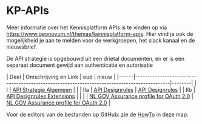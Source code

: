 # KP-APIs

Meer informatie over het Kennisplatform APIs is te vinden op via <https://www.geonovum.nl/themas/kennisplatform-apis>.
Hier vind je ook de mogelijkheid je aan te melden voor de werkgroepen, het slack kanaal en de nieuwsbrief.

De API strategie is opgebouwd uit een drietal documenten, en er is een separaat document gewijd aan
authenticatie en autorisatie  

| Deel | Omschrijving en Link | oud                                                                 |  nieuw |
|------|--------------------------------------------------------------------------------------------|--------|
| I    | [API Strategie Algemeen](https://geonovum.github.io/KP-APIs/API-strategie-algemeen/)       |        |
| IIa  | [API Designrules](https://geonovum.github.io/API-Designrules/)                             | [API Designrules](https://logius-standaarden.github.io/API-Design-Rules/)  |
| IIb  | [API Designrules Extensions](https://geonovum.github.io/KP-APIs/API-strategie-extensies/)  |                 |
|      | [NL GOV Assurance profile for OAuth 2.0](https://geonovum.github.io/KP-APIs-OAuthNL/)      | [NL GOV Assurance profile for OAuth 2.0](https://publicatie.centrumvoorstandaarden.nl/api/oauth/static.html) |

Voor de editors van de bestanden op GitHub: zie de [HowTo](./HowTo.md) in deze map.
